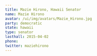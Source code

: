 ```yaml
---
title: Mazie Hirono, Hawaii Senator
name: Mazie Hirono
avatar: /ui/img/avatars/Mazie_Hirono.jpg
party: democratic
state: hawaii
type: senator
lasthall: 2015-04-02
phone: 
twitter: maziehirono
---
```


